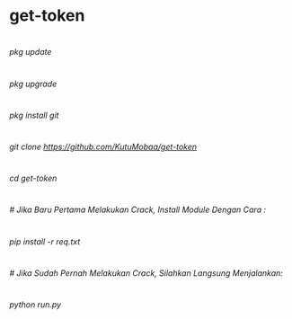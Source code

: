 # get-token

#
*pkg update*
#
*pkg upgrade*
#
*pkg install git*
#
_git clone https://github.com/KutuMobaa/get-token_
#
*cd get-token*
#
_# Jika Baru Pertama Melakukan Crack, Install Module Dengan Cara :_
#
_pip install -r req.txt_
#
_# Jika Sudah Pernah Melakukan Crack, Silahkan Langsung Menjalankan:_
#
*python run.py*
#
